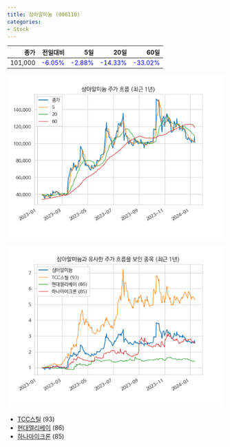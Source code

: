 ```yaml
---
title: 삼아알미늄 (006110)
categories:
- Stock
---
```


|종가|전일대비|5일|20일|60일|
|---:|-------:|--:|---:|---:|
|101,000|<span style="color: blue">-6.05%</span>|<span style="color: blue">-2.88%</span>|<span style="color: blue">-14.33%</span>|<span style="color: blue">-33.02%</span>|


<!-- more -->

![006110](/assets/images/stock/006110.png)

![006110](/assets/images/stock/006110_sim.png)

- [TCC스틸](/002710/) (93)
- [현대엘리베이](/017800/) (86)
- [하나마이크론](//067310/) (85)